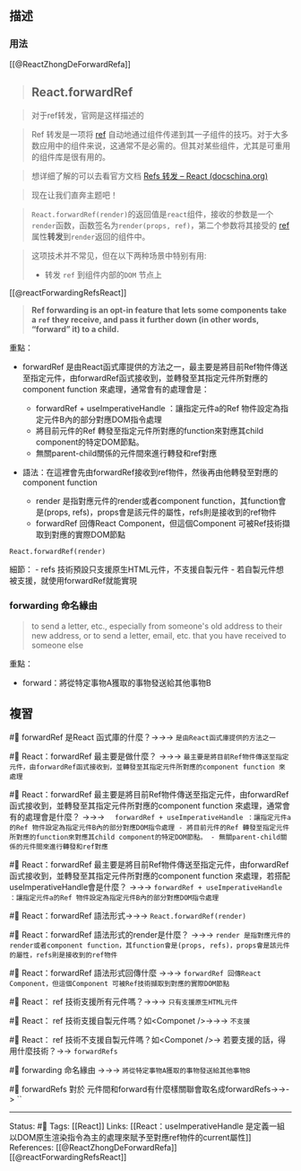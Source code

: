 ## 描述


### 用法
[[@ReactZhongDeForwardRefa]]
> ## React.forwardRef

> 对于ref转发，官网是这样描述的

> Ref 转发是一项将 [ref](https://link.juejin.cn?target=https%3A%2F%2Freact.docschina.org%2Fdocs%2Frefs-and-the-dom.html "https://react.docschina.org/docs/refs-and-the-dom.html") 自动地通过组件传递到其一子组件的技巧。对于大多数应用中的组件来说，这通常不是必需的。但其对某些组件，尤其是可重用的组件库是很有用的。

> 想详细了解的可以去看官方文档 [Refs 转发 – React (docschina.org)](https://link.juejin.cn?target=https%3A%2F%2Freact.docschina.org%2Fdocs%2Fforwarding-refs.html%23forwarding-refs-in-higher-order-components "https://react.docschina.org/docs/forwarding-refs.html#forwarding-refs-in-higher-order-components")

> 现在让我们直奔主题吧！

> `React.forwardRef(render)`的返回值是`react`组件，接收的参数是一个 `render`函数，函数签名为`render(props, ref)`，第二个参数将其接受的 [ref](https://link.juejin.cn?target=https%3A%2F%2Freact.docschina.org%2Fdocs%2Frefs-and-the-dom.html "https://react.docschina.org/docs/refs-and-the-dom.html") 属性**转发**到`render`返回的组件中。

> 这项技术并不常见，但在以下两种场景中特别有用:
> -   转发 `ref` 到组件内部的`DOM` 节点上



[[@reactForwardingRefsReact]]
> **Ref forwarding is an opt-in feature that lets some components take a `ref` they receive, and pass it further down (in other words, “forward” it) to a child.**

重點：
- forwardRef 是由React函式庫提供的方法之一，最主要是將目前Ref物件傳送至指定元件，由forwardRef函式接收到，並轉發至其指定元件所對應的component function 來處理，通常會有的處理會是：
	- forwardRef + useImperativeHandle ：讓指定元件a的Ref 物件設定為指定元件B內的部分對應DOM指令處理
	- 將目前元件的Ref 轉發至指定元件所對應的function來對應其child component的特定DOM節點。
	- 無關parent-child關係的元件間來進行轉發和ref對應

- 語法：在這裡會先由forwardRef接收到ref物件，然後再由他轉發至對應的component function
	- render 是指對應元件的render或者component function，其function會是(props, refs)，props會是該元件的屬性，refs則是接收到的ref物件
	-  forwardRef 回傳React Component，但這個Component 可被Ref技術擷取到對應的實際DOM節點
```
React.forwardRef(render)
```

細節：
	- refs 技術預設只支援原生HTML元件，不支援自製元件
	- 若自製元件想被支援，就使用forwardRef就能實現
### forwarding 命名緣由
> to send a letter, etc., especially from someone's old address to their new address, or to send a letter, email, etc. that you have received to someone else

重點：
- forward：將從特定事物A獲取的事物發送給其他事物B

## 複習

#🧠 forwardRef 是React 函式庫的什麼？->->-> `是由React函式庫提供的方法之一`
<!--SR:!2022-10-08,10,250-->

#🧠 React：forwardRef 最主要是做什麼？ ->->-> `最主要是將目前Ref物件傳送至指定元件，由forwardRef函式接收到，並轉發至其指定元件所對應的component function 來處理`
<!--SR:!2022-10-07,9,250-->

#🧠 React：forwardRef 最主要是將目前Ref物件傳送至指定元件，由forwardRef函式接收到，並轉發至其指定元件所對應的component function 來處理，通常會有的處理會是什麼？ ->->-> `	forwardRef + useImperativeHandle ：讓指定元件a的Ref 物件設定為指定元件B內的部分對應DOM指令處理 - 將目前元件的Ref 轉發至指定元件所對應的function來對應其child component的特定DOM節點。 - 無關parent-child關係的元件間來進行轉發和ref對應`
<!--SR:!2022-10-27,20,250-->

#🧠 React：forwardRef 最主要是將目前Ref物件傳送至指定元件，由forwardRef函式接收到，並轉發至其指定元件所對應的component function 來處理，若搭配useImperativeHandle會是什麼？  ->->-> `forwardRef + useImperativeHandle ：讓指定元件a的Ref 物件設定為指定元件B內的部分對應DOM指令處理`
<!--SR:!2022-10-08,10,250-->

#🧠  React：forwardRef 語法形式->->-> `React.forwardRef(render)`
<!--SR:!2022-10-08,10,250-->

#🧠 React：forwardRef 語法形式的render是什麼？ ->->-> `render 是指對應元件的render或者component function，其function會是(props, refs)，props會是該元件的屬性，refs則是接收到的ref物件`
<!--SR:!2022-10-08,10,250-->

#🧠  React：forwardRef 語法形式回傳什麼 ->->-> `forwardRef 回傳React Component，但這個Component 可被Ref技術擷取到對應的實際DOM節點`
<!--SR:!2022-10-08,10,250-->

#🧠 React： ref 技術支援所有元件嗎？->->-> `只有支援原生HTML元件`
<!--SR:!2022-10-08,10,250-->

#🧠 React： ref 技術支援自製元件嗎？如\<Componet \/\>->->-> `不支援`
<!--SR:!2022-10-08,10,250-->

#🧠 React： ref 技術不支援自製元件嗎？如\<Componet \/\>-> 若要支援的話，得用什麼技術？->-> `forwardRefs`

#🧠  forwarding 命名緣由 ->->-> `將從特定事物A獲取的事物發送給其他事物B`
<!--SR:!2022-10-08,10,250-->

#🧠 forwardRefs 對於 元件間和forward有什麼樣關聯會取名成forwardRefs->->-> ``
<!--SR:!2022-10-08,10,250-->


---
Status: #🌱 
Tags:
[[React]]
Links:
[[React：useImperativeHandle 是定義一組以DOM原生渲染指令為主的處理來賦予至對應ref物件的current屬性]]
References:
[[@ReactZhongDeForwardRefa]]
[[@reactForwardingRefsReact]]